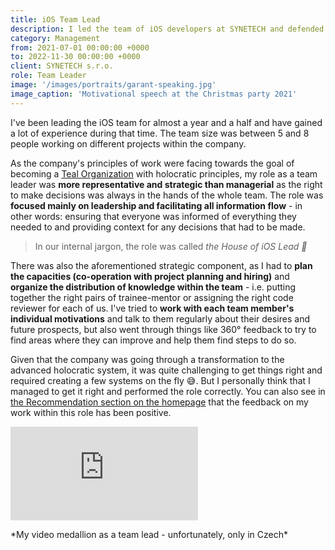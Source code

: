 ```yaml
---
title: iOS Team Lead
description: I led the team of iOS developers at SYNETECH and defended their interests in company-wide discussions.
category: Management
from: 2021-07-01 00:00:00 +0000
to: 2022-11-30 00:00:00 +0000
client: SYNETECH s.r.o.
role: Team Leader
image: '/images/portraits/garant-speaking.jpg'
image_caption: 'Motivational speech at the Christmas party 2021'
---
```


I've been leading the iOS team for almost a year and a half and have gained a lot of experience during that time. The team size was between 5 and 8 people working on different projects within the company.

As the company's principles of work were facing towards the goal of becoming a [Teal Organization](https://workology.com/what-is-a-teal-organization/) with holocratic principles, my role as a team leader was **more representative and strategic than managerial** as the right to make decisions was always in the hands of the whole team. The role was **focused mainly on leadership and facilitating all information flow** - in other words: ensuring that everyone was informed of everything they needed to and providing context for any decisions that had to be made.

> In our internal jargon, the role was called _the House of iOS Lead 👑_

There was also the aforementioned strategic component, as I had to **plan the capacities (co-operation with project planning and hiring)** and **organize the distribution of knowledge within the team** - i.e.  putting together the right pairs of trainee-mentor or assigning the right code reviewer for each of us. I've tried to **work with each team member's individual motivations** and talk to them regularly about their desires and future prospects, but also went through things like 360° feedback to try to find areas where they can improve and help them find steps to do so.

Given that the company was going through a transformation to the advanced holocratic system, it was quite challenging to get things right and required creating a few systems on the fly 😅. But I personally think that I managed to get it right and performed the role correctly. You can also see in [the Recommendation section on the homepage](https://lukas.ruzicka.io) that the feedback on my work within this role has been positive.

<p><iframe src="https://www.youtube.com/embed/yiSRTLj_rT8" loading="lazy" frameborder="0" allowfullscreen></iframe></p>
*My video medallion as a team lead - unfortunately, only in Czech*